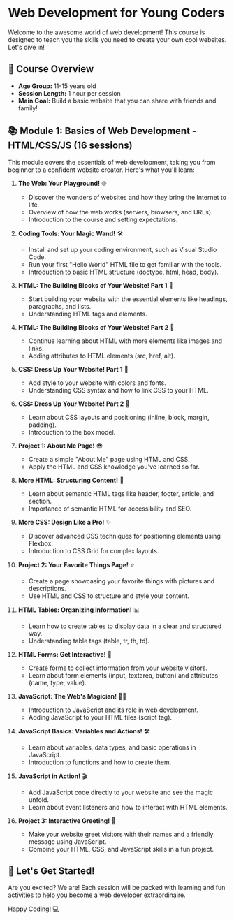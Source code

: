 # Web Development for Young Coders

Welcome to the awesome world of web development! This course is designed to teach you the skills you need to create your own cool websites. Let's dive in!

## 🎯 Course Overview

* **Age Group:** 11-15 years old
* **Session Length:** 1 hour per session
* **Main Goal:** Build a basic website that you can share with friends and family!

## 📚 Module 1: Basics of Web Development - HTML/CSS/JS (16 sessions)

This module covers the essentials of web development, taking you from beginner to a confident website creator. Here's what you'll learn:

1. **The Web: Your Playground!** 🌐
    * Discover the wonders of websites and how they bring the Internet to life.
    * Overview of how the web works (servers, browsers, and URLs).
    * Introduction to the course and setting expectations.

2. **Coding Tools: Your Magic Wand!** 🛠️
    * Install and set up your coding environment, such as Visual Studio Code.
    * Run your first "Hello World" HTML file to get familiar with the tools.
    * Introduction to basic HTML structure (doctype, html, head, body).

3. **HTML: The Building Blocks of Your Website! Part 1** 🧱
    * Start building your website with the essential elements like headings, paragraphs, and lists.
    * Understanding HTML tags and elements.

4. **HTML: The Building Blocks of Your Website! Part 2** 🧱
    * Continue learning about HTML with more elements like images and links.
    * Adding attributes to HTML elements (src, href, alt).

5. **CSS: Dress Up Your Website! Part 1** 🎨
    * Add style to your website with colors and fonts.
    * Understanding CSS syntax and how to link CSS to your HTML.

6. **CSS: Dress Up Your Website! Part 2** 🎨
    * Learn about CSS layouts and positioning (inline, block, margin, padding).
    * Introduction to the box model.

7. **Project 1: About Me Page!** 😎
    * Create a simple "About Me" page using HTML and CSS.
    * Apply the HTML and CSS knowledge you've learned so far.

8. **More HTML: Structuring Content!** 📄
    * Learn about semantic HTML tags like header, footer, article, and section.
    * Importance of semantic HTML for accessibility and SEO.

9. **More CSS: Design Like a Pro!** ✨
    * Discover advanced CSS techniques for positioning elements using Flexbox.
    * Introduction to CSS Grid for complex layouts.

10. **Project 2: Your Favorite Things Page!** ⭐
    * Create a page showcasing your favorite things with pictures and descriptions.
    * Use HTML and CSS to structure and style your content.

11. **HTML Tables: Organizing Information!** 📊
    * Learn how to create tables to display data in a clear and structured way.
    * Understanding table tags (table, tr, th, td).

12. **HTML Forms: Get Interactive!** 📝
    * Create forms to collect information from your website visitors.
    * Learn about form elements (input, textarea, button) and attributes (name, type, value).

13. **JavaScript: The Web's Magician!** 🧙‍♂️
    * Introduction to JavaScript and its role in web development.
    * Adding JavaScript to your HTML files (script tag).

14. **JavaScript Basics: Variables and Actions!** 🛠️
    * Learn about variables, data types, and basic operations in JavaScript.
    * Introduction to functions and how to create them.

15. **JavaScript in Action!** 🎬
    * Add JavaScript code directly to your website and see the magic unfold.
    * Learn about event listeners and how to interact with HTML elements.

16. **Project 3: Interactive Greeting!** 👋
    * Make your website greet visitors with their names and a friendly message using JavaScript.
    * Combine your HTML, CSS, and JavaScript skills in a fun project.

## 🚀 Let's Get Started!

Are you excited? We are! Each session will be packed with learning and fun activities to help you become a web developer extraordinaire.

Happy Coding! 💻
